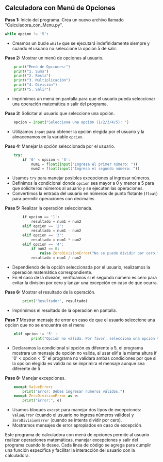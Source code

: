 ## Calculadora con Menú de Opciones

**Paso 1:** Inicio del programa.
Crea un nuevo archivo llamado "Calculadora_con_Menu.py".

```python
while opcion != '5':
```
- Creamos un bucle `while` que se ejecutará indefinidamente siempre y cuando el usuario no seleccione la opción 5 de salir.

**Paso 2:** Mostrar un menú de opciones al usuario.

```python
    print("Menú de Opciones:")
    print("1. Suma")
    print("2. Resta")
    print("3. Multiplicación")
    print("4. División")
    print("5. Salir")
```
- Imprimimos un menú en pantalla para que el usuario pueda seleccionar una operación matemática o salir del programa.

**Paso 3:** Solicitar al usuario que seleccione una opción.

```python
    opcion = input("Selecciona una opción (1/2/3/4/5): ")
```
- Utilizamos `input` para obtener la opción elegida por el usuario y la almacenamos en la variable `opcion`.

**Paso 4:** Manejar la opción seleccionada por el usuario.

```python
    try:
        if '0' < opcion < '5':
            num1 = float(input("Ingresa el primer número: "))
            num2 = float(input("Ingresa el segundo número: "))
``` 
- Usamos `try` para manejar posibles excepciones al ingresar números. 
- Definimos la condicional donde `opcion` sea mayor a 0 y menor a 5 para que solicite los números al usuario y se ejecuten las operaciones.
- Convertimos la entrada del usuario en números de punto flotante (`float`) para permitir operaciones con decimales.

**Paso 5:** Realizar la operación seleccionada.

```python
        if opcion == '1':
            resultado = num1 + num2
        elif opcion == '2':
            resultado = num1 - num2
        elif opcion == '3':
            resultado = num1 * num2
        elif opcion == '4':
            if num2 == 0:
                raise ZeroDivisionError("No se puede dividir por cero.")
            resultado = num1 / num2
```
- Dependiendo de la opción seleccionada por el usuario, realizamos la operación matemática correspondiente.
- En el caso de la división, verificamos si el segundo número es cero para evitar la división por cero y lanzar una excepción en caso de que ocurra.

**Paso 6:** Mostrar el resultado de la operación.

```python
        print("Resultado:", resultado)
```
- Imprimimos el resultado de la operación en pantalla.

**Paso 7** Mostrar mensaje de error en caso de que el usuario seleccione una opcion que no se encuentra en el menu

```python
    elif opcion != '5' :
            print("Opción no válida. Por favor, selecciona una opción válida.")
```
- Declaramos la condicional si opción es diferente a 5, el programa mostrara un mensaje de opción no valida, al usar elif a la misma altura if '0' < opcion < '5' el programa no validara ambas condiciones por que si la opcion elegida es valida no se imprimira el mensaje aunque sea diferente de 5

**Paso 8:** Manejar excepciones.

```python
    except ValueError:
        print("Error: Debes ingresar números válidos.")
    except ZeroDivisionError as e:
        print("Error:", e)
```
- Usamos bloques `except` para manejar dos tipos de excepciones: `ValueError` (cuando el usuario no ingresa números válidos) y `ZeroDivisionError` (cuando se intenta dividir por cero).
- Mostramos mensajes de error apropiados en caso de excepción.

Este programa de calculadora con menú de opciones permite al usuario realizar operaciones matemáticas, manejar excepciones y salir del programa cuando lo desee. Cada línea de código se agrega para cumplir una función específica y facilitar la interacción del usuario con la calculadora.